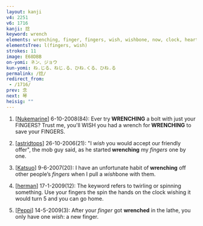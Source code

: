 ```yaml
---
layout: kanji
v4: 2251
v6: 1716
kanji: 捻
keyword: wrench
elements: wrenching, finger, fingers, wish, wishbone, now, clock, heart
elementsTree: l(fingers, wish)
strokes: 11
image: E68DBB
on-yomi: ネン、ジョウ
kun-yomi: ね.じる、ねじ.る、ひね.くる、ひね.る
permalink: /捻/
redirect_from:
 - /1716/
prev: 念
next: 琴
heisig: ""
---
```


1) [<a href="http://kanji.koohii.com/profile/Nukemarine">Nukemarine</a>] 6-10-2008(84): Ever try<strong> WRENCHING</strong> a bolt with just your FINGERS? Trust me, you&#039;ll WISH you had a wrench for<strong> WRENCHING</strong> to save your FINGERS.

2) [<a href="http://kanji.koohii.com/profile/astridtops">astridtops</a>] 26-10-2006(21): &quot;I <em>wish</em> you would accept our friendly offer&quot;, the mob guy said, as he started<strong> wrenching</strong> my <em>fingers</em> one by one.

3) [<a href="http://kanji.koohii.com/profile/Katsuo">Katsuo</a>] 9-6-2007(20): I have an unfortunate habit of<strong> wrenching</strong> off other people’s <em>fingers</em> when I pull a <em>wish</em>bone with them.

4) [<a href="http://kanji.koohii.com/profile/herman">herman</a>] 17-1-2009(12): The keyword refers to twirling or spinning something. Use your fingers the spin the hands on the clock wishing it would turn 5 and you can go home.

5) [<a href="http://kanji.koohii.com/profile/Peppi">Peppi</a>] 14-5-2009(3): After your <em>finger</em> got <strong>wrenched</strong> in the lathe, you only have one <em>wish</em>: a new finger.

